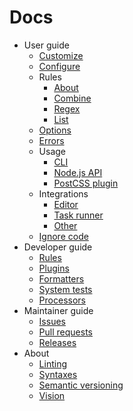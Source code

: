 # Docs

-   User guide
    -   [Customize](user-guide/customize.md)
    -   [Configure](user-guide/configure.md)
    -   Rules
        -   [About](user-guide/rules/about.md)
        -   [Combine](user-guide/rules/combine.md)
        -   [Regex](user-guide/rules/regex.md)
        -   [List](user-guide/rules/list.md)
    -   [Options](user-guide/options.md)
    -   [Errors](user-guide/errors.md)
    -   Usage
        -   [CLI](user-guide/usage/cli.md)
        -   [Node.js API](user-guide/usage/node-api.md)
        -   [PostCSS plugin](user-guide/usage/postcss-plugin.md)
    -   Integrations
        -   [Editor](user-guide/integrations/editor.md)
        -   [Task runner](user-guide/integrations/task-runner.md)
        -   [Other](user-guide/integrations/other.md)
    -   [Ignore code](user-guide/ignore-code.md)
-   Developer guide
    -   [Rules](developer-guide/rules.md)
    -   [Plugins](developer-guide/plugins.md)
    -   [Formatters](developer-guide/formatters.md)
    -   [System tests](developer-guide/system-tests.md)
    -   [Processors](developer-guide/processors.md)
-   Maintainer guide
    -   [Issues](maintainer-guide/issues.md)
    -   [Pull requests](maintainer-guide/pull-requests.md)
    -   [Releases](maintainer-guide/releases.md)
-   About
    -   [Linting](about/linting.md)
    -   [Syntaxes](about/syntaxes.md)
    -   [Semantic versioning](about/semantic-versioning.md)
    -   [Vision](about/vision.md)

